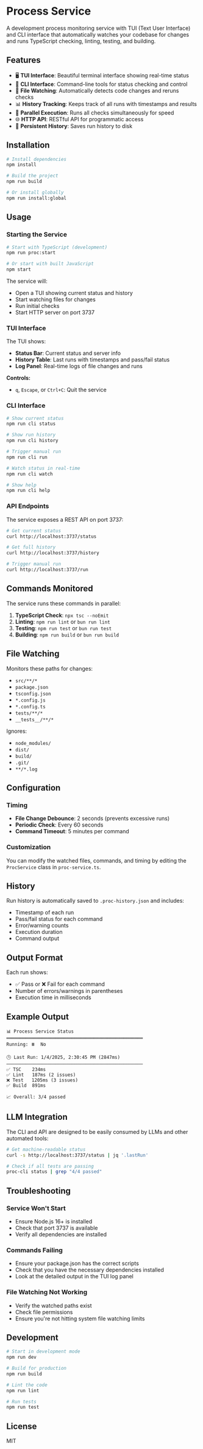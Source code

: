 # Process Service

A development process monitoring service with TUI (Text User Interface) and CLI interface that automatically watches your codebase for changes and runs TypeScript checking, linting, testing, and building.

## Features

- 🖥️ **TUI Interface**: Beautiful terminal interface showing real-time status
- 🔌 **CLI Interface**: Command-line tools for status checking and control
- 👀 **File Watching**: Automatically detects code changes and reruns checks
- 📊 **History Tracking**: Keeps track of all runs with timestamps and results
- 🚀 **Parallel Execution**: Runs all checks simultaneously for speed
- 🌐 **HTTP API**: RESTful API for programmatic access
- 💾 **Persistent History**: Saves run history to disk

## Installation

```bash
# Install dependencies
npm install

# Build the project
npm run build

# Or install globally
npm run install:global
```

## Usage

### Starting the Service

```bash
# Start with TypeScript (development)
npm run proc:start

# Or start with built JavaScript
npm start
```

The service will:
- Open a TUI showing current status and history
- Start watching files for changes
- Run initial checks
- Start HTTP server on port 3737

### TUI Interface

The TUI shows:
- **Status Bar**: Current status and server info
- **History Table**: Last runs with timestamps and pass/fail status
- **Log Panel**: Real-time logs of file changes and runs

**Controls:**
- `q`, `Escape`, or `Ctrl+C`: Quit the service

### CLI Interface

```bash
# Show current status
npm run cli status

# Show run history
npm run cli history

# Trigger manual run
npm run cli run

# Watch status in real-time
npm run cli watch

# Show help
npm run cli help
```

### API Endpoints

The service exposes a REST API on port 3737:

```bash
# Get current status
curl http://localhost:3737/status

# Get full history
curl http://localhost:3737/history

# Trigger manual run
curl http://localhost:3737/run
```

## Commands Monitored

The service runs these commands in parallel:

1. **TypeScript Check**: `npx tsc --noEmit`
2. **Linting**: `npm run lint` or `bun run lint`
3. **Testing**: `npm run test` or `bun run test`
4. **Building**: `npm run build` or `bun run build`

## File Watching

Monitors these paths for changes:
- `src/**/*`
- `package.json`
- `tsconfig.json`
- `*.config.js`
- `*.config.ts`
- `tests/**/*`
- `__tests__/**/*`

Ignores:
- `node_modules/`
- `dist/`
- `build/`
- `.git/`
- `**/*.log`

## Configuration

### Timing
- **File Change Debounce**: 2 seconds (prevents excessive runs)
- **Periodic Check**: Every 60 seconds
- **Command Timeout**: 5 minutes per command

### Customization

You can modify the watched files, commands, and timing by editing the `ProcService` class in `proc-service.ts`.

## History

Run history is automatically saved to `.proc-history.json` and includes:
- Timestamp of each run
- Pass/fail status for each command
- Error/warning counts
- Execution duration
- Command output

## Output Format

Each run shows:
- ✅ Pass or ❌ Fail for each command
- Number of errors/warnings in parentheses
- Execution time in milliseconds

## Example Output

```
📊 Process Service Status
══════════════════════════════════════════════════
Running: ⏸️  No

🕒 Last Run: 1/4/2025, 2:30:45 PM (2847ms)
──────────────────────────────────────────────────
✅ TSC    234ms
✅ Lint   187ms (2 issues)
❌ Test   1205ms (3 issues)
✅ Build  891ms

📈 Overall: 3/4 passed
```

## LLM Integration

The CLI and API are designed to be easily consumed by LLMs and other automated tools:

```bash
# Get machine-readable status
curl -s http://localhost:3737/status | jq '.lastRun'

# Check if all tests are passing
proc-cli status | grep "4/4 passed"
```

## Troubleshooting

### Service Won't Start
- Ensure Node.js 16+ is installed
- Check that port 3737 is available
- Verify all dependencies are installed

### Commands Failing
- Ensure your package.json has the correct scripts
- Check that you have the necessary dependencies installed
- Look at the detailed output in the TUI log panel

### File Watching Not Working
- Verify the watched paths exist
- Check file permissions
- Ensure you're not hitting system file watching limits

## Development

```bash
# Start in development mode
npm run dev

# Build for production
npm run build

# Lint the code
npm run lint

# Run tests
npm run test
```

## License

MIT
